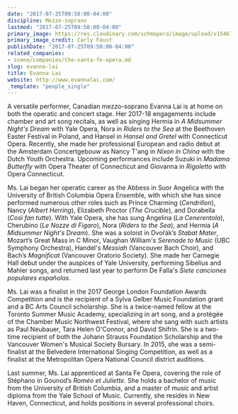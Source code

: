 ```yaml
---
date: "2017-07-25T09:50:00-04:00"
discipline: Mezzo-soprano
lastmod: "2017-07-25T09:50:00-04:00"
primary_image: https://res.cloudinary.com/schmopera/image/upload/v1546743470/media/2019/01/EvannaLai.jpg
primary_image_credit: Carly Faust
publishDate: "2017-07-25T09:50:00-04:00"
related_companies:
- scene/companies/the-santa-fe-opera.md
slug: evanna-lai
title: Evanna Lai
website: http://www.evannalai.com/
_template: "people_single"
---
```

A versatile performer, Canadian mezzo-soprano Evanna Lai is at home on both the operatic and concert stage. Her 2017-18 engagements include chamber and art song recitals, as well as singing Hermia in *A Midsummer Night's Dream* with Yale Opera, Nora in *Riders to the Sea* at the Beethoven Easter Festival in Poland, and Hansel in *Hansel and Gretel* with Connecticut Opera. Recently, she made her professional European and radio debut at the Amsterdam Concertgebouw as Nancy T'ang in *Nixon in China* with the Dutch Youth Orchestra. Upcoming performances include Suzuki in *Madama Butterfly* with Opera Theater of Connecticut and Giovanna in *Rigoletto* with Opera Connecticut.

Ms. Lai began her operatic career as the Abbess in Suor Angelica with the University of British Columbia Opera Ensemble, with which she has since performed numerous other roles such as Prince Charming (*Cendrillon*), Nancy (*Albert Herring*), Elizabeth Proctor (*The Crucible*), and Dorabella (*Così fan tutte*). With Yale Opera, she has sung Angelina (*La Cenerentola*), Cherubino (*Le Nozze di Figaro*), Nora (*Riders to the Sea*), and Hermia (*A Midsummer Night's Dream*). She was a soloist in Dvořák’s *Stabat Mater*, Mozart’s Great Mass in C Minor, Vaughan William's *Serenade to Music* (UBC Symphony Orchestra), Handel's *Messiah* (Vancouver Bach Choir), and Bach’s *Magnificat* (Vancouver Oratorio Society). She made her Carnegie Hall debut under the auspices of Yale University, performing Sibelius and Mahler songs, and returned last year to perform De Falla's *Siete canciones populares españolas*.

Ms. Lai was a finalist in the 2017 George London Foundation Awards Competition and is the recipient of a Sylva Gelber Music Foundation grant and a BC Arts Council scholarship. She is a twice-named fellow at the Toronto Summer Music Academy, specializing in art song, and a protégée of the Chamber Music Northwest Festival, where she sang with such artists as Paul Neubauer, Tara Helen O'Connor, and David Shifrin. She is a two-time recipient of both the Johann Strauss Foundation Scholarship and the Vancouver Women's Musical Society Bursary. In 2015, she was a semi-finalist at the Belvedere International Singing Competition, as well as a finalist at the Metropolitan Opera National Council district auditions.

Last summer, Ms. Lai apprenticed at Santa Fe Opera, covering the role of Stéphano in Gounod’s *Roméo et Juliette*. She holds a bachelor of music from the University of British Columbia, and a master of music and artist diploma from the Yale School of Music. Currently, she resides in New Haven, Connecticut, and holds positions in several professional choirs.